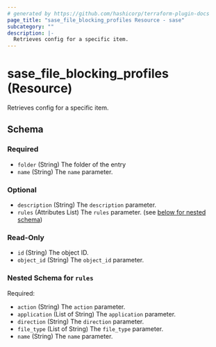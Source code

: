 ```yaml
---
# generated by https://github.com/hashicorp/terraform-plugin-docs
page_title: "sase_file_blocking_profiles Resource - sase"
subcategory: ""
description: |-
  Retrieves config for a specific item.
---
```


# sase_file_blocking_profiles (Resource)

Retrieves config for a specific item.



<!-- schema generated by tfplugindocs -->
## Schema

### Required

- `folder` (String) The folder of the entry
- `name` (String) The `name` parameter.

### Optional

- `description` (String) The `description` parameter.
- `rules` (Attributes List) The `rules` parameter. (see [below for nested schema](#nestedatt--rules))

### Read-Only

- `id` (String) The object ID.
- `object_id` (String) The `object_id` parameter.

<a id="nestedatt--rules"></a>
### Nested Schema for `rules`

Required:

- `action` (String) The `action` parameter.
- `application` (List of String) The `application` parameter.
- `direction` (String) The `direction` parameter.
- `file_type` (List of String) The `file_type` parameter.
- `name` (String) The `name` parameter.


